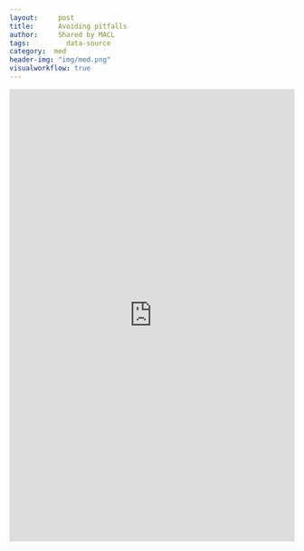 ```yaml
---
layout:     post
title:      Avoiding pitfalls
author:     Shared by MACL
tags: 		  data-source
category:  med
header-img: "img/med.png"
visualworkflow: true
---
```

<iframe id="sources" src="http://flowingdata.com/2009/10/01/30-resources-to-find-the-data-you-need/"
style="border: non; width: 100%; height: 800px"
frameborder="0">
</iframe>
